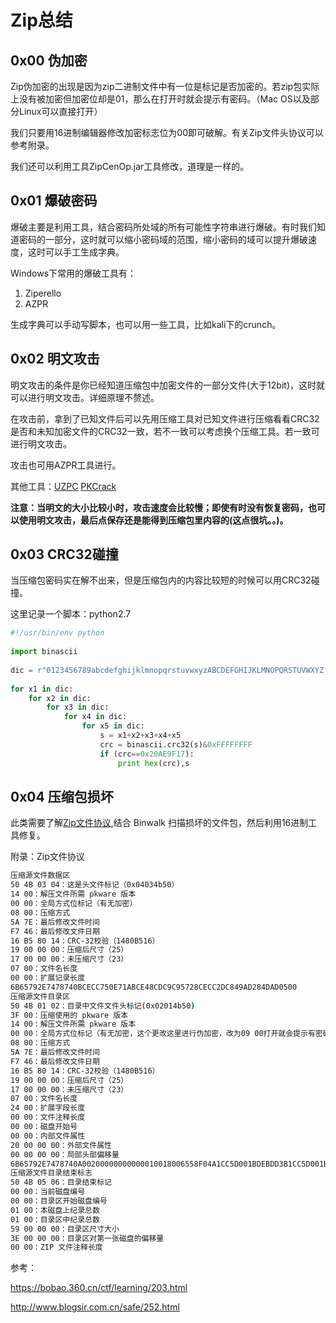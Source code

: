 # Zip总结


## 0x00 伪加密

Zip伪加密的出现是因为zip二进制文件中有一位是标记是否加密的。若zip包实际上没有被加密但加密位却是01，那么在打开时就会提示有密码。（Mac OS以及部分Linux可以直接打开）

我们只要用16进制编辑器修改加密标志位为00即可破解。有关Zip文件头协议可以参考附录。

我们还可以利用工具ZipCenOp.jar工具修改，道理是一样的。

## 0x01 爆破密码

爆破主要是利用工具，结合密码所处域的所有可能性字符串进行爆破。有时我们知道密码的一部分，这时就可以缩小密码域的范围，缩小密码的域可以提升爆破速度，这时可以手工生成字典。

Windows下常用的爆破工具有：

1. Ziperello
2. AZPR

生成字典可以手动写脚本，也可以用一些工具，比如kali下的crunch。

## 0x02 明文攻击

明文攻击的条件是你已经知道压缩包中加密文件的一部分文件(大于12bit)，这时就可以进行明文攻击。详细原理不赘述。

在攻击前，拿到了已知文件后可以先用压缩工具对已知文件进行压缩看看CRC32是否和未知加密文件的CRC32一致，若不一致可以考虑换个压缩工具。若一致可进行明文攻击。

攻击也可用AZPR工具进行。

其他工具：[UZPC]([http://www.chat.ru/~m53group](http://www.chat.ru/~m53group)) [PKCrack]([http://www.unix-ag.uni-kl.de/~conrad/krypto/pkcrack.html](http://www.unix-ag.uni-kl.de/~conrad/krypto/pkcrack.html))

**注意：当明文的大小比较小时，攻击速度会比较慢；即使有时没有恢复密码，也可以使用明文攻击，最后点保存还是能得到压缩包里内容的(这点很坑。。)。**

## 0x03 CRC32碰撞

当压缩包密码实在解不出来，但是压缩包内的内容比较短的时候可以用CRC32碰撞。

这里记录一个脚本：python2.7

```python
#!/usr/bin/env python
 
import binascii
 
dic = r"0123456789abcdefghijklmnopqrstuvwxyzABCDEFGHIJKLMNOPQRSTUVWXYZ!#$%&()*+,-./:;<=>?@[\]^_`{|}~ "
 
for x1 in dic:
    for x2 in dic:
        for x3 in dic:
            for x4 in dic:
                for x5 in dic:
                    s = x1+x2+x3+x4+x5
                    crc = binascii.crc32(s)&0xFFFFFFFF
                    if (crc==0x20AE9F17):
                        print hex(crc),s
```

## 0x04 压缩包损坏

此类需要了解[Zip文件协议](http://blog.csdn.net/ETF6996/article/details/51946250),结合 Binwalk 扫描损坏的文件包，然后利用16进制工具修复。

附录：Zip文件协议

```bash
压缩源文件数据区 
50 4B 03 04：这是头文件标记（0x04034b50）
14 00：解压文件所需 pkware 版本 
00 00：全局方式位标记（有无加密） 
08 00：压缩方式 
5A 7E：最后修改文件时间 
F7 46：最后修改文件日期 
16 B5 80 14：CRC-32校验（1480B516）
19 00 00 00：压缩后尺寸（25）
17 00 00 00：未压缩尺寸（23）
07 00：文件名长度 
00 00：扩展记录长度 
6B65792E7478740BCECC750E71ABCE48CDC9C95728CECC2DC849AD284DAD0500 
压缩源文件目录区 
50 4B 01 02：目录中文件文件头标记(0x02014b50) 
3F 00：压缩使用的 pkware 版本 
14 00：解压文件所需 pkware 版本 
00 00：全局方式位标记（有无加密，这个更改这里进行伪加密，改为09 00打开就会提示有密码了） 
08 00：压缩方式 
5A 7E：最后修改文件时间 
F7 46：最后修改文件日期 
16 B5 80 14：CRC-32校验（1480B516）
19 00 00 00：压缩后尺寸（25）
17 00 00 00：未压缩尺寸（23）
07 00：文件名长度 
24 00：扩展字段长度 
00 00：文件注释长度 
00 00：磁盘开始号 
00 00：内部文件属性 
20 00 00 00：外部文件属性 
00 00 00 00：局部头部偏移量 
6B65792E7478740A00200000000000010018006558F04A1CC5D001BDEBDD3B1CC5D001BDEBDD3B1CC5D001 
压缩源文件目录结束标志 
50 4B 05 06：目录结束标记 
00 00：当前磁盘编号 
00 00：目录区开始磁盘编号 
01 00：本磁盘上纪录总数 
01 00：目录区中纪录总数 
59 00 00 00：目录区尺寸大小 
3E 00 00 00：目录区对第一张磁盘的偏移量 
00 00：ZIP 文件注释长度
```



参考：

https://bobao.360.cn/ctf/learning/203.html

http://www.blogsir.com.cn/safe/252.html